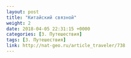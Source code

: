 ```yaml
---
layout: post
title: "Китайский связной"
weight: 2
date: 2018-04-05 22:31:15 +0000
categories: [3. Путешествия]
tags: [3. Путешествия]
link: http://nat-geo.ru/article_traveler/738
---
```


